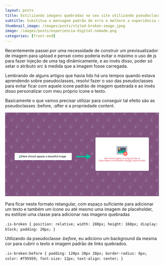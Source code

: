 ```yaml
---
layout: posts
title: Estilizando imagens quebradas no seu site utilizando pseudoclasses
subtitle: Substitua a mensagem padrão de erro e melhore a experiência da sua aplicaão em poucos minutos.
thumbnail_image: /images/posts/styled-broken-image.jpeg
image: /images/posts/experiencia-digital-nomade.png
categories: [front-end]
---
```


Recentemente passei por uma necessidade de construir um previsualizador de imagem para upload e pensei como poderia evitar o máximo o uso de js para fazer injeção de uma tag dinâmicamente, e ao invés disso, poder só setar o atributo _src_ à medida que a imagem fosse carregada.

Lembrando de alguns artigos que havia lido há uns tempos quando estava aprendendo sobre pseudoclasses, resolvi fazer o uso das pseudoclasses para evitar ficar com aquele icone padrão de imagem quebrada e ao invés disso personalizar com meu próprio ícone e texto.

Basicamente o que vamos precisar utilizar para conseguir tal efeito são as pseudoclasses :before, :after e a propriedade content.

!["Imagem com link quebrado estilizada"](/images/posts/styled-broken-image.jpeg)

Para ficar neste formato retangular, com espaço suficiente para adicionar um texto e também um ícone ou até mesmo uma imagem de placeholder, eu estilizei uma classe para adicionar nas imagens quebradas

`
.is-broken {
    position: relative;
    width: 280px;
    height: 160px;
    display: block;
    padding: 20px;
}
`

Utilizando da pseudoclasse _:before_, eu adiciono um background da mesma cor para cubrir o texto e imagem padrão de links quebrados.


`
.is-broken:before {
    padding: 120px 20px 20px;
    border-radius: 6px;
    color: #f95959;
    font-size: 12px;
    text-align: center;
}
`

